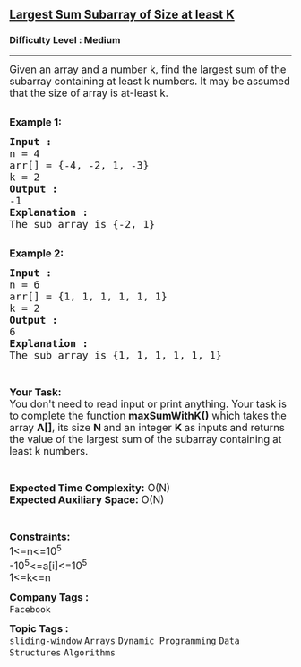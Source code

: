 <h2><a href="https://practice.geeksforgeeks.org/problems/largest-sum-subarray-of-size-at-least-k3121/1?utm_source=youtube&utm_medium=collab_striver_ytdescription&utm_campaign=largest-sum-subarray-of-size-at-least-k">Largest Sum Subarray of Size at least K</a></h2><h3>Difficulty Level : Medium</h3><hr><div class="problems_problem_content__Xm_eO"><p><span style="font-size:18px">Given an array and a number k, find the largest sum of the subarray containing at least k numbers. It may be assumed that the size of array is at-least k.</span><br>
&nbsp;</p>

<p><span style="font-size:18px"><strong>Example 1:</strong></span></p>

<pre><span style="font-size:18px"><strong>Input : 
</strong>n = 4
arr[] = {-4, -2, 1, -3}
k = 2
<strong>Output : </strong>
-1
<strong>Explanation :</strong>
The sub array is {-2, 1}</span></pre>

<div>&nbsp;</div>

<div><span style="font-size:18px"><strong>Example 2:</strong></span></div>

<pre><span style="font-size:18px"><strong>Input :
</strong>n = 6<strong> </strong>
arr[] = {1, 1, 1, 1, 1, 1}
k = 2
<strong>Output : </strong>
6
<strong>Explanation :</strong>
The sub array is {1, 1, 1, 1, 1, 1}</span>
</pre>

<p>&nbsp;</p>

<p><span style="font-size:18px"><strong>Your Task:&nbsp;&nbsp;</strong><br>
You don't need to read input or print anything. Your task is to complete the function&nbsp;<strong>maxSumWithK()</strong>&nbsp;which takes the array <strong>A[]</strong>, its size <strong>N </strong>and an integer <strong>K </strong>as inputs and returns the value of the largest sum of the subarray containing at least k numbers.</span></p>

<p>&nbsp;</p>

<p><span style="font-size:18px"><strong>Expected Time Complexity:</strong> O(N)<br>
<strong>Expected Auxiliary Space:</strong> O(N)</span></p>

<p>&nbsp;</p>

<p><span style="font-size:18px"><strong>Constraints:</strong><br>
1&lt;=n&lt;=10<sup>5</sup><br>
-10<sup>5</sup>&lt;=a[i]&lt;=10<sup>5</sup><br>
1&lt;=k&lt;=n</span></p>
</div><p><span style=font-size:18px><strong>Company Tags : </strong><br><code>Facebook</code>&nbsp;<br><p><span style=font-size:18px><strong>Topic Tags : </strong><br><code>sliding-window</code>&nbsp;<code>Arrays</code>&nbsp;<code>Dynamic Programming</code>&nbsp;<code>Data Structures</code>&nbsp;<code>Algorithms</code>&nbsp;